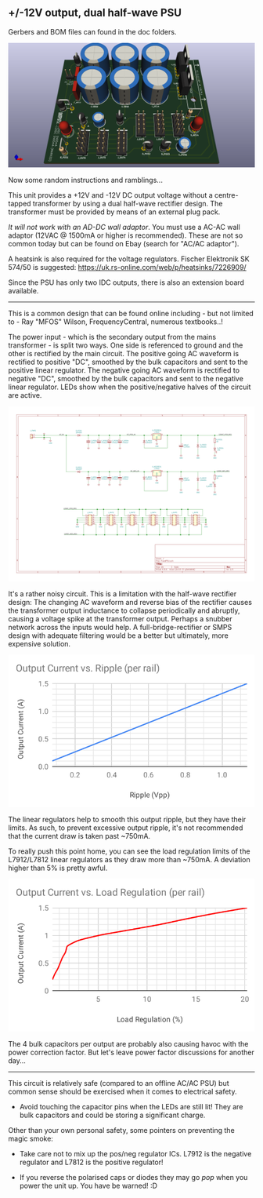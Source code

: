 ## +/-12V output, dual half-wave PSU

Gerbers and BOM files can found in the doc folders.

![](FixedPSU/doc/FixedPSU3D.png)

Now some random instructions and ramblings...

This unit provides a +12V and -12V DC output voltage without a centre-tapped transformer by using a dual half-wave rectifier design. The transformer must be provided by means of an external plug pack.

*It will not work with an AD-DC wall adaptor*. You must use a AC-AC wall adaptor (12VAC @ 1500mA or higher is recommended). These are not so common today but can be found on Ebay (search for "AC/AC adaptor").

A heatsink is also required for the voltage regulators. Fischer Elektronik SK 574/50 is suggested: https://uk.rs-online.com/web/p/heatsinks/7226909/

Since the PSU has only two IDC outputs, there is also an extension board available.
___
This is a common design that can be found online including - but not limited to - Ray "MFOS" Wilson, FrequencyCentral, numerous textbooks..!

The power input - which is the secondary output from the mains transformer - is split two ways. One side is referenced to ground and the other is rectified by the main circuit. The positive going AC waveform is rectified to positive "DC", smoothed by the bulk capacitors and sent to the positive linear regulator. The negative going AC waveform is rectified to negative "DC", smoothed by the bulk capacitors and sent to the negative linear regulator. LEDs show when the positive/negative halves of the circuit are active.

![](FixedPSU/doc/FixedPSUSchematic.svg)

It's a rather noisy circuit. This is a limitation with the half-wave rectifier design: The changing AC waveform and reverse bias of the rectifier causes the transformer output inductance to collapse periodically and abruptly, causing a voltage spike at the transformer output. Perhaps a snubber network across the inputs would help. A full-bridge-rectifier or SMPS design with adequate filtering would be a better but ultimately, more expensive solution.

![](FixedPSU/Output_Current_vs_Ripple_per_rail.svg)

The linear regulators help to smooth this output ripple, but they have their limits. As such, to prevent excessive output ripple, it's not recommended that the current draw is taken past ~750mA.

To really push this point home, you can see the load regulation limits of the L7912/L7812 linear regulators as they draw more than ~750mA. A deviation higher than 5% is pretty awful.

![](FixedPSU/Output_Current_vs_Load_Regulation_per_rail.svg)

The 4 bulk capacitors per output are probably also causing havoc with the power correction factor. But let's leave power factor discussions for another day...

---

This circuit is relatively safe (compared to an offline AC/AC PSU) but common sense should be exercised when it comes to electrical safety.

- Avoid touching the capacitor pins when the LEDs are still lit!  They are bulk capacitors and could be storing a significant charge.

Other than your own personal safety, some pointers on preventing the magic smoke:

- Take care not to mix up the pos/neg regulator ICs. L7912 is the negative regulator and L7812 is the positive regulator!

- If you reverse the polarised caps or diodes they may go *pop* when you power the unit up. You have be warned! :D
